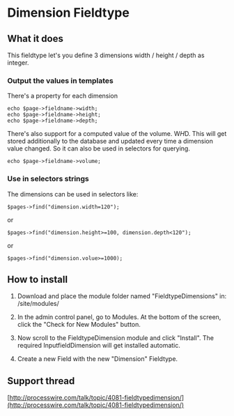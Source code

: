 
# Dimension Fieldtype

## What it does

This fieldtype let's you define 3 dimensions width / height / depth as integer.

### Output the values in templates

There's a property for each dimension

```
echo $page->fieldname->width;
echo $page->fieldname->height;
echo $page->fieldname->depth;
```

There's also support for a computed value of the volume. W*H*D. This will get stored additionally
to the database and updated every time a dimension value changed. So it can also be used in selectors for querying.

```
echo $page->fieldname->volume;
```

### Use in selectors strings

The dimensions can be used in selectors like:

`$pages->find("dimension.width=120");`

or

`$pages->find("dimension.height>=100, dimension.depth<120");`

or

`$pages->find("dimension.volue>=1000);`


## How to install

1. Download and place the module folder named "FieldtypeDimensions" in:
/site/modules/

2. In the admin control panel, go to Modules. At the bottom of the
screen, click the "Check for New Modules" button.

3. Now scroll to the FieldtypeDimension module and click "Install". The required InputfieldDimension will get installed automatic.

4. Create a new Field with the new "Dimension" Fieldtype.

## Support thread

[http://processwire.com/talk/topic/4081-fieldtypedimension/](http://processwire.com/talk/topic/4081-fieldtypedimension/)
